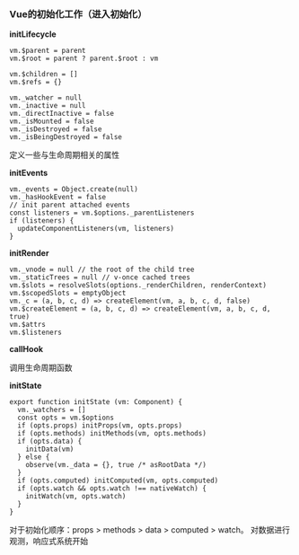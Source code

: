 ### Vue的初始化工作（进入初始化）
**initLifecycle**
```
vm.$parent = parent
vm.$root = parent ? parent.$root : vm

vm.$children = []
vm.$refs = {}

vm._watcher = null
vm._inactive = null
vm._directInactive = false
vm._isMounted = false
vm._isDestroyed = false
vm._isBeingDestroyed = false
```
定义一些与生命周期相关的属性

**initEvents**
```
vm._events = Object.create(null)
vm._hasHookEvent = false
// init parent attached events
const listeners = vm.$options._parentListeners
if (listeners) {
  updateComponentListeners(vm, listeners)
}
```
**initRender**
```
vm._vnode = null // the root of the child tree
vm._staticTrees = null // v-once cached trees
vm.$slots = resolveSlots(options._renderChildren, renderContext)
vm.$scopedSlots = emptyObject
vm._c = (a, b, c, d) => createElement(vm, a, b, c, d, false)
vm.$createElement = (a, b, c, d) => createElement(vm, a, b, c, d, true)
vm.$attrs
vm.$listeners
```
**callHook**

调用生命周期函数

**initState**
```
export function initState (vm: Component) {
  vm._watchers = []
  const opts = vm.$options
  if (opts.props) initProps(vm, opts.props)
  if (opts.methods) initMethods(vm, opts.methods)
  if (opts.data) {
    initData(vm)
  } else {
    observe(vm._data = {}, true /* asRootData */)
  }
  if (opts.computed) initComputed(vm, opts.computed)
  if (opts.watch && opts.watch !== nativeWatch) {
    initWatch(vm, opts.watch)
  }
}
```
对于初始化顺序：props > methods > data > computed > watch。
对数据进行观测，响应式系统开始